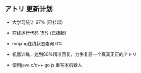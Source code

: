 ## アトリ 更新计划

* 大学习统计 67% (已挂起)

* 在线运行代码 15% (已挂起)

* mojang在线状态查询 0%

* 机器训练，达到80%精准回复，力争复原一个真真正正的アトリ

* 使用java c/c++ go js 重写本机器人
